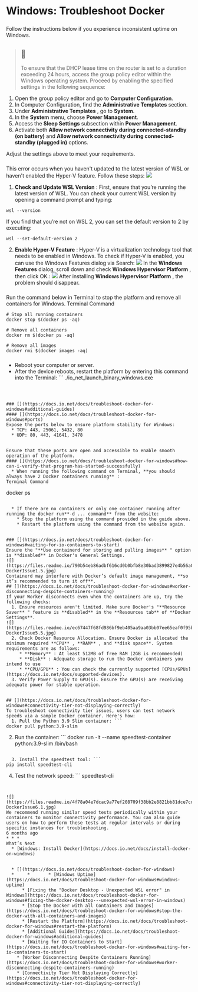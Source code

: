 # Windows: Troubleshoot Docker
### [](https://docs.io.net/docs/troubleshoot-docker-for-windows#windows-uptime)
Follow the instructions below if you experience inconsistent uptime on Windows.
> ## 📘
> To ensure that the DHCP lease time on the router is set to a duration exceeding 24 hours, access the group policy editor within the Windows operating system. Proceed by enabling the specified settings in the following sequence:
  1. Open the group policy editor and go to **Computer Configuration**.
  2. In Computer Configuration, find the **Administrative Templates** section.
  3. Under **Administrative Templates** , go to **System**.
  4. In the **System** menu, choose **Power Management**.
  5. Access the **Sleep Settings** subsection within **Power Management**.
  6. Activate both **Allow network connectivity during connected-standby (on battery)** and **Allow network connectivity during connected-standby (plugged in)** options.


Adjust the settings above to meet your requirements.
### [](https://docs.io.net/docs/troubleshoot-docker-for-windows#fixing-the-docker-desktop---unexpected-wsl-error-in-windows)
This error occurs when you haven't updated to the latest version of WSL or haven't enabled the Hyper-V feature. Follow these steps:
![](https://files.readme.io/63989d6-UseCases-DockerWSL.jpg)
  1. **Check and Update WSL Version** : First, ensure that you’re running the latest version of WSL. You can check your current WSL version by opening a command prompt and typing:
```
wsl --version

```

If you find that you’re not on WSL 2, you can set the default version to 2 by executing:
```
wsl --set-default-version 2

```

  2. **Enable Hyper-V Feature** : Hyper-V is a virtualization technology tool that needs to be enabled in Windows. To check if Hyper-V is enabled, you can use the Windows Features dialog via Search:
![](https://files.readme.io/95eca0ec814f73628c619d3f020cd61e9c52e6ad5ac9b004caf5a8d4d2e4d3b0-UseCases-DockerWSL-2.jpg)
In the **Windows Features** dialog, scroll down and check **Windows Hypervisor Platform** , then click OK.:
![](https://files.readme.io/0346c11c13e1b8ddd972467c09f4a81bb31bb9a5ab1383baef3c92aa726203cf-UseCases-DockerWSL-3.jpg)
After installing **Windows Hypervisor Platform** , the problem should disappear.


### [](https://docs.io.net/docs/troubleshoot-docker-for-windows#stop-the-docker-with-all-containers-and-images)
Run the command below in Terminal to stop the platform and remove all containers for Windows.
Terminal Command
```
# Stop all running containers
docker stop $(docker ps -aq)

# Remove all containers
docker rm $(docker ps -aq)

# Remove all images
docker rmi $(docker images -aq)

```

### [](https://docs.io.net/docs/troubleshoot-docker-for-windows#restart-the-platform)
  * Reboot your computer or server.
  * After the device reboots, restart the platform by entering this command into the Terminal: ```
./io_net_launch_binary_windows.exe 

```



### [](https://docs.io.net/docs/troubleshoot-docker-for-windows#additional-guides)
#### [](https://docs.io.net/docs/troubleshoot-docker-for-windows#ports)
Expose the ports below to ensure platform stability for Windows:
  * TCP: 443, 25061, 5432, 80
  * UDP: 80, 443, 41641, 3478


Ensure that these ports are open and accessible to enable smooth operation of the platform.
#### [](https://docs.io.net/docs/troubleshoot-docker-for-windows#how-can-i-verify-that-program-has-started-successfully)
  * When running the following command on Terminal, **you should always have 2 Docker containers running** : 
Terminal Command
```
 docker ps

```

  * If there are no containers or only one container running after running the docker run**-d ... command** from the website: 
    * Stop the platform using the command provided in the guide above.
    * Restart the platform using the command from the website again.


### [](https://docs.io.net/docs/troubleshoot-docker-for-windows#waiting-for-io-containers-to-start)
Ensure the "**Use containerd for storing and pulling images** " option is **disabled** in Docker's General Settings.
![](https://files.readme.io/790b54eb86adbf616cd0b0bfb8e30bad3899827e4b56a043bc3711322b96ebcc-DockerIssue1.5.jpg)
Containerd may interfere with Docker’s default image management, **so it’s recommended to turn it off**.
## [](https://docs.io.net/docs/troubleshoot-docker-for-windows#worker-disconnecting-despite-containers-running)
If your Worker disconnects even when the containers are up, try the following checks:
  1. Ensure resources aren't limited. Make sure Docker's "**Resource Saver** " feature is **disabled** in the **Resources tab** of **Docker Settings**.
![](https://files.readme.io/ec67447f68fd986bf9eb405aa9aa03bb07ee65eaf0f95bd5e88f00cb450af13f-DockerIssue5.5.jpg)
  2. Check Docker Resource Allocation. Ensure Docker is allocated the minimum required **CPU** , **RAM** , and **disk space**. System requirements are as follows:
     * **Memory** : At least 512MB of free RAM (2GB is recommended)
     * **Disk** : Adequate storage to run the Docker containers you intend to use
     * **CPU/GPU** : You can check the currently supported [CPUs/GPUs](https://docs.io.net/docs/supported-devices).
  3. Verify Power Supply to GPU(s). Ensure the GPU(s) are receiving adequate power for stable operation.


## [](https://docs.io.net/docs/troubleshoot-docker-for-windows#connectivity-tier-not-displaying-correctly)
To troubleshoot connectivity tier issues, users can test network speeds via a sample Docker container. Here's how:
  1. Pull the Python 3.9 Slim container: ```
docker pull python:3.9-slim

```

  2. Run the container: ```
docker run -it --name speedtest-container python:3.9-slim /bin/bash

```

  3. Install the speedtest tool: ```
pip install speedtest-cli

```

  4. Test the network speed: ```
speedtest-cli

```


![](https://files.readme.io/4f78a04e7dcac9a77ef208709f38bb2e8821bb81dce7cd1921b08fada7e100e6-DockerIssue6.1.jpg)
We recommend running similar speed tests periodically within your containers to monitor connectivity performance. You can also guide users on how to perform these tests at regular intervals or during specific instances for troubleshooting.
6 months ago
* * *
What’s Next
  * [Windows: Install Docker](https://docs.io.net/docs/install-docker-on-windows)


  * [](https://docs.io.net/docs/troubleshoot-docker-for-windows)
  *     *       * [Windows Uptime](https://docs.io.net/docs/troubleshoot-docker-for-windows#windows-uptime)
      * [Fixing the "Docker Desktop - Unexpected WSL error" in Windows](https://docs.io.net/docs/troubleshoot-docker-for-windows#fixing-the-docker-desktop---unexpected-wsl-error-in-windows)
      * [Stop the Docker with all Containers and Images](https://docs.io.net/docs/troubleshoot-docker-for-windows#stop-the-docker-with-all-containers-and-images)
      * [Restart the Platform](https://docs.io.net/docs/troubleshoot-docker-for-windows#restart-the-platform)
      * [Additional Guides](https://docs.io.net/docs/troubleshoot-docker-for-windows#additional-guides)
      * [Waiting for IO Containers to Start](https://docs.io.net/docs/troubleshoot-docker-for-windows#waiting-for-io-containers-to-start)
    * [Worker Disconnecting Despite Containers Running](https://docs.io.net/docs/troubleshoot-docker-for-windows#worker-disconnecting-despite-containers-running)
    * [Connectivity Tier Not Displaying Correctly](https://docs.io.net/docs/troubleshoot-docker-for-windows#connectivity-tier-not-displaying-correctly)


